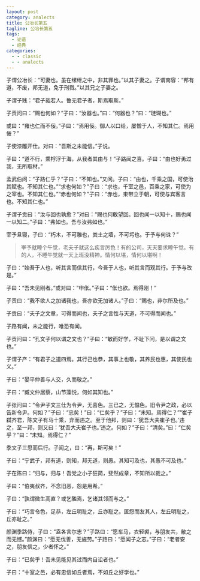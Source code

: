 ```yaml
---
layout: post
category: analects
title: 公冶长第五
tagline: 公冶长第五
tags:
  - 论语
  - 经典
categories:
  - - classic
  - - analects
---
```




子谓公冶长：“可妻也。虽在缧绁之中，非其罪也。”以其子妻之。子谓南容：“邦有道，不废，邦无道，免于刑戮。”以其兄之子妻之。

子谓子贱：“君子哉若人。鲁无君子者，斯焉取斯。”

子贡问曰：“赐也何如？”子曰：“汝器也。”曰：“何器也？”曰：“琏瑚也。”

或曰：“雍也仁而不佞。”子曰：“焉用佞。御人以口给，屡憎于人，不知其仁。焉用佞？”

子使漆雕开仕。对曰：“吾斯之未能信。”子说。

子曰：“道不行，乘桴浮于海，从我者其由与！”子路闻之喜。子曰：“由也好勇过我，无所取材。”

孟武伯问：“子路仁乎？”子曰：“不知也。”又问。子曰：“由也，千乘之国，可使治其赋也。不知其仁也。”“求也何如？”子曰：“求也，千室之邑，百乘之家，可使为之宰也。不知其仁也。”“赤也何如？”子曰：“赤也，束带立于朝，可使与宾客言也。不知其仁也。”

子谓子贡曰：“汝与回也孰愈？”对曰：“赐也何敢望回。回也闻一以知十，赐也闻一以知二。”子曰：“弗如也。吾与汝弗如也。”

宰予旦寝，子曰：“朽木，不可雕也，粪土之墙，不可圬也。于予与何诛？”

> 宰予就睡个午觉，老夫子就这么疾言厉色！有的公司，天天要求睡午觉。有的人，不睡午觉就一天上班没精神。情何以堪，情何以堪啊！

子曰：“始吾于人也，听其言而信其行，今吾于人也，听其言而观其行。于予与改是。”

子曰：“吾未见刚者。”或对曰：“申伥。”子曰：“伥也欲。焉得刚！”

子贡曰：“我不欲人之加诸我也，吾亦欲无加诸人。”子曰：“赐也，非尔所及也。”

子贡曰：“夫子之文章，可得而闻也，夫子之言性与天道，不可得而闻也。”

子路有闻，未之能行，唯恐有闻。

子贡问曰：“孔文子何以谓之文也？”子曰：“敏而好学，不耻下问，是以谓之文也。”

子谓子产：“有君子之道四焉。其行己也恭，其事上也敬，其养民也惠，其使民也义。”

子曰：“晏平仲善与人交，久而敬之。”

子曰：“臧文仲居蔡，山节藻悦，何如其知也。”

子张问曰：“令尹子文三仕为令尹，无喜色。三已之，无愠色。旧令尹之政，必以告新令尹。何如？”子曰：“忠矣！”曰：“仁矣乎？”子曰：“未知。焉得仁？”“崔子弑齐君，陈文子有马十乘，弃而违之。至于他邦，则曰：’犹吾大夫崔子也。’违之，至一邦，则又曰：’犹吾大夫崔子也。’违之。何如？”子曰：“清矣。”曰：“仁矣乎？”曰：“未知。焉得仁？”

季文子三思而后行。子闻之，曰：“再，斯可矣！”

子曰：“宁武子，邦有道，则知，邦无道，则愚。其知可及也，其愚不可及也。”

子在陈曰：“归与，归与！吾党之小子狂简，斐然成章，不知所以裁之。”

子曰：“伯夷叔齐，不念旧恶，怨是用希。”

子曰：“孰谓微生高直？或乞醢焉，乞诸其邻而与之。”

子曰：“巧言令色，足恭，左丘明耻之，丘亦耻之。匿怨而友其人，左丘明耻之，丘亦耻之。”

颜渊季路侍，子曰：“盍各言尔志？”子路曰：“愿车马，衣轻裘，与朋友共，敝之而无憾。”颜渊曰：“愿无伐善，无施劳。”子路曰：“愿闻子之志。”子曰：“老者安之，朋友信之，少者怀之。”

子曰：“已矣乎！吾未见能见其过而内自讼者也。”

子曰：“十室之邑，必有忠信如丘者焉，不如丘之好学也。”
